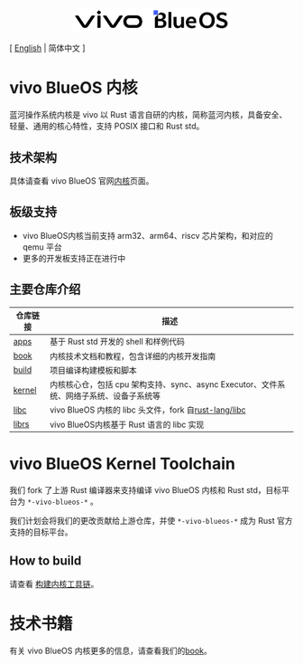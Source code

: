 <div align="center">
  <img src="./images/logo.png" width="280" />
</div>

\[ [English](README.md) | 简体中文 \]

# vivo BlueOS 内核
蓝河操作系统内核是 vivo 以 Rust 语言自研的内核，简称蓝河内核，具备安全、轻量、通用的核心特性，支持 POSIX 接口和 Rust std。

## 技术架构
具体请查看 vivo BlueOS 官网[内核](https://blueos.vivo.com/kernel)页面。

## 板级支持
- vivo BlueOS内核当前支持 arm32、arm64、riscv 芯片架构，和对应的 qemu 平台
- 更多的开发板支持正在进行中

## 主要仓库介绍

| 仓库链接 | 描述 |
|---------|------|
| [apps](https://github.com/vivoblueos/apps) | 基于 Rust std 开发的 shell 和样例代码 |
| [book](https://github.com/vivoblueos/book) | 内核技术文档和教程，包含详细的内核开发指南 |
| [build](https://github.com/vivoblueos/build) | 项目编译构建模板和脚本 |
| [kernel](https://github.com/vivoblueos/kernel) | 内核核心仓，包括 cpu 架构支持、sync、async Executor、文件系统、网络子系统、设备子系统等 |
| [libc](https://github.com/vivoblueos/libc) | vivo BlueOS 内核的 libc 头文件，fork 自[rust-lang/libc](https://github.com/rust-lang/libc) |
| [librs](https://github.com/vivoblueos/librs) | vivo BlueOS内核基于 Rust 语言的 libc 实现 |

# vivo BlueOS Kernel Toolchain
我们 fork 了上游 Rust 编译器来支持编译 vivo BlueOS 内核和 Rust std，目标平台为 `*-vivo-blueos-*` 。

我们计划会将我们的更改贡献给上游仓库，并使 `*-vivo-blueos-*` 成为 Rust 官方支持的目标平台。

## How to build
请查看 [构建内核工具链](https://github.com/vivoblueos/book/blob/main/src/build-rust-toolchain.md)。

# 技术书籍
有关 vivo BlueOS 内核更多的信息，请查看我们的[book](https://github.com/vivoblueos/book)。
